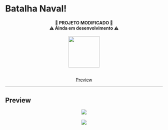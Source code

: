 # Batalha Naval!
<h4 align="center">
   🚨<strong> PROJETO MODIFICADO </strong>🚨
   <br> ⚠ Ainda em desenvolvimento ⚠
</h4>

<div align="center" >
   <a href="https://www.flaticon.com/free-icons/naval" title="Naval icons">
       <img width="100" src="https://user-images.githubusercontent.com/85363903/176281044-1b2fe7f8-34b2-4a72-abb2-f9093aa913cd.png">
       <!--Naval icons created by Pixel Buddha Premium - Flaticon-->
   </a>
</div><br>


<p align="center">
   <a href="#Preview">Preview</a> 
</p><hr>


## Preview
<div align="center">
   <img src="https://user-images.githubusercontent.com/85363903/176278646-8a96353f-e964-49a6-bc61-b693bb95baec.gif">
</div>

<br>
<div align="center">
   <img src="https://img.shields.io/badge/C%2B%2B-00599C?style=for-the-badge&logo=c%2B%2B&logoColor=white">
</div>
<br>